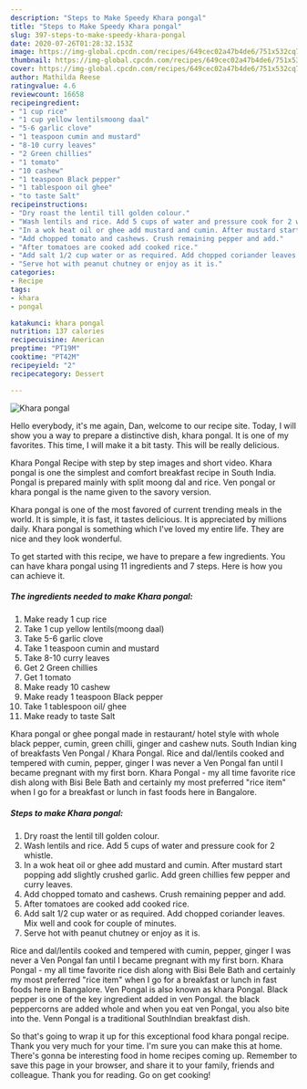 ```yaml
---
description: "Steps to Make Speedy Khara pongal"
title: "Steps to Make Speedy Khara pongal"
slug: 397-steps-to-make-speedy-khara-pongal
date: 2020-07-26T01:28:32.153Z
image: https://img-global.cpcdn.com/recipes/649cec02a47b4de6/751x532cq70/khara-pongal-recipe-main-photo.jpg
thumbnail: https://img-global.cpcdn.com/recipes/649cec02a47b4de6/751x532cq70/khara-pongal-recipe-main-photo.jpg
cover: https://img-global.cpcdn.com/recipes/649cec02a47b4de6/751x532cq70/khara-pongal-recipe-main-photo.jpg
author: Mathilda Reese
ratingvalue: 4.6
reviewcount: 16658
recipeingredient:
- "1 cup rice"
- "1 cup yellow lentilsmoong daal"
- "5-6 garlic clove"
- "1 teaspoon cumin and mustard"
- "8-10 curry leaves"
- "2 Green chillies"
- "1 tomato"
- "10 cashew"
- "1 teaspoon Black pepper"
- "1 tablespoon oil ghee"
- "to taste Salt"
recipeinstructions:
- "Dry roast the lentil till golden colour."
- "Wash lentils and rice. Add 5 cups of water and pressure cook for 2 whistle."
- "In a wok heat oil or ghee add mustard and cumin. After mustard start popping add slightly crushed garlic. Add green chillies few pepper and curry leaves."
- "Add chopped tomato and cashews. Crush remaining pepper and add."
- "After tomatoes are cooked add cooked rice."
- "Add salt 1/2 cup water or as required. Add chopped coriander leaves. Mix well and cook for couple of minutes."
- "Serve hot with peanut chutney or enjoy as it is."
categories:
- Recipe
tags:
- khara
- pongal

katakunci: khara pongal 
nutrition: 137 calories
recipecuisine: American
preptime: "PT19M"
cooktime: "PT42M"
recipeyield: "2"
recipecategory: Dessert

---
```



![Khara pongal](https://img-global.cpcdn.com/recipes/649cec02a47b4de6/751x532cq70/khara-pongal-recipe-main-photo.jpg)

Hello everybody, it's me again, Dan, welcome to our recipe site. Today, I will show you a way to prepare a distinctive dish, khara pongal. It is one of my favorites. This time, I will make it a bit tasty. This will be really delicious.

Khara Pongal Recipe with step by step images and short video. Khara pongal is one the simplest and comfort breakfast recipe in South India. Pongal is prepared mainly with split moong dal and rice. Ven pongal or khara pongal is the name given to the savory version.

Khara pongal is one of the most favored of current trending meals in the world. It is simple, it is fast, it tastes delicious. It is appreciated by millions daily. Khara pongal is something which I've loved my entire life. They are nice and they look wonderful.


To get started with this recipe, we have to prepare a few ingredients. You can have khara pongal using 11 ingredients and 7 steps. Here is how you can achieve it.

<!--inarticleads1-->

##### The ingredients needed to make Khara pongal:

1. Make ready 1 cup rice
1. Take 1 cup yellow lentils(moong daal)
1. Take 5-6 garlic clove
1. Take 1 teaspoon cumin and mustard
1. Take 8-10 curry leaves
1. Get 2 Green chillies
1. Get 1 tomato
1. Make ready 10 cashew
1. Make ready 1 teaspoon Black pepper
1. Take 1 tablespoon oil/ ghee
1. Make ready to taste Salt


Khara pongal or ghee pongal made in restaurant/ hotel style with whole black pepper, cumin, green chilli, ginger and cashew nuts. South Indian king of breakfasts Ven Pongal / Khara Pongal. Rice and dal/lentils cooked and tempered with cumin, pepper, ginger I was never a Ven Pongal fan until I became pregnant with my first born. Khara Pongal - my all time favorite rice dish along with Bisi Bele Bath and certainly my most preferred &#34;rice item&#34; when I go for a breakfast or lunch in fast foods here in Bangalore. 

<!--inarticleads2-->

##### Steps to make Khara pongal:

1. Dry roast the lentil till golden colour.
1. Wash lentils and rice. Add 5 cups of water and pressure cook for 2 whistle.
1. In a wok heat oil or ghee add mustard and cumin. After mustard start popping add slightly crushed garlic. Add green chillies few pepper and curry leaves.
1. Add chopped tomato and cashews. Crush remaining pepper and add.
1. After tomatoes are cooked add cooked rice.
1. Add salt 1/2 cup water or as required. Add chopped coriander leaves. Mix well and cook for couple of minutes.
1. Serve hot with peanut chutney or enjoy as it is.


Rice and dal/lentils cooked and tempered with cumin, pepper, ginger I was never a Ven Pongal fan until I became pregnant with my first born. Khara Pongal - my all time favorite rice dish along with Bisi Bele Bath and certainly my most preferred &#34;rice item&#34; when I go for a breakfast or lunch in fast foods here in Bangalore. Ven Pongal is also known as khara Pongal. Black pepper is one of the key ingredient added in ven Pongal. the black peppercorns are added whole and when you eat ven Pongal, you also bite into the. Venn Pongal is a traditional SouthIndian breakfast dish. 

So that's going to wrap it up for this exceptional food khara pongal recipe. Thank you very much for your time. I'm sure you can make this at home. There's gonna be interesting food in home recipes coming up. Remember to save this page in your browser, and share it to your family, friends and colleague. Thank you for reading. Go on get cooking!
